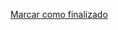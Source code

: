 <a onclick="test()" href="http://147.182.201.108:8080/finish/privileges-groups" target="_parent" class="btn primary-btn">Marcar como finalizado</a>

